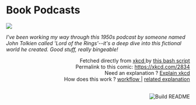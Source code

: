 # <b>Book Podcasts</b>

[![](https://imgs.xkcd.com/comics/book_podcasts.png)](https://xkcd.com/2834)

<i>I&#39;ve been working my way through this 1950s podcast by someone named John Tolkien called &#39;Lord of the Rings&#39;--it&#39;s a deep dive into this fictional world he created. Good stuff, really bingeable!</i>

<div align="right">
  Fetched directly from
  <a href="https://xkcd.com">
    xkcd
  </a>
  by
  <a href="https://github.com/Vanille-N/Vanille-N/blob/master/fetch">
    this bash script
  </a>
</div>
<div align="right">
  Permalink to this comic:
  <a href="https://xkcd.com/2834">
    https://xkcd.com/2834
  </a>
</div>
<div align="right">
  Need an explanation ?
  <a href="https://www.explainxkcd.com/wiki/index.php/2834">
    Explain xkcd
  </a>
</div>
<div align="right">
  How does this work ?
  <a href="https://github.com/Vanille-N/Vanille-N/blob/master/.github/workflows/build.yml">
    workflow
  </a>
  |
  <a href="https://simonwillison.net/2020/Jul/10/self-updating-profile-readme/">
    related explanation
  </a>
</div><br>

<a href="https://github.com/Vanille-N/Vanille-N/actions"><img src="https://github.com/Vanille-N/Vanille-N/workflows/Build%20README/badge.svg" align="right" alt="Build README"></a>
